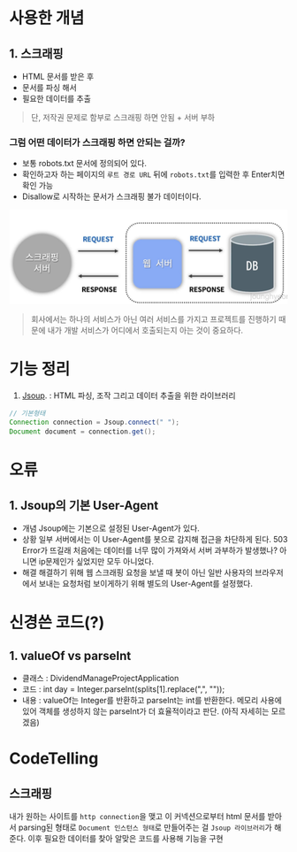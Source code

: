 # 사용한 개념
## 1. 스크래핑
  - HTML 문서를 받은 후
  - 문서를 파싱 해서
  - 필요한 데이터를 추출
> 단, 저작권 문제로 함부로 스크래핑 하면 안됨 + 서버 부하
### 그럼 어떤 데이터가 스크래핑 하면 안되는 걸까?
- 보통 robots.txt 문서에 정의되어 있다.
- 확인하고자 하는 페이지의 `루트 경로 URL` 뒤에 `robots.txt`를 입력한 후 Enter치면 확인 가능
- Disallow로 시작하는 문서가 스크래핑 불가 데이터이다.

![img.png](img.png)
> 회사에서는 하나의 서비스가 아닌 여러 서비스를 가지고 프로젝트를 진행하기 때문에 내가 개발 서비스가 어디에서 호출되는지 아는 것이 중요하다.


# 기능 정리
1. [Jsoup](   https://jsoup.org/apidocs/org/jsoup/Jsoup.html
   ). : HTML 파싱, 조작 그리고 데이터 추출을 위한 라이브러리
```java
// 기본형태 
Connection connection = Jsoup.connect(" ");
Document document = connection.get();
``` 


# 오류
## 1. Jsoup의 기본 User-Agent
- 개념
Jsoup에는 기본으로 설정된 User-Agent가 있다. 
- 상황
일부 서버에서는 이 User-Agent를 봇으로 감지해 접근을 차단하게 된다.
503 Error가 뜨길래 처음에는 데이터를 너무 많이 가져와서 서버 과부하가 발생했나? 아니면 ip문제인가 싶었지만 모두 아니었다.
- 해결 
해결하기 위해 웹 스크래핑 요청을 보낼 때 봇이 아닌 일반 사용자의 브라우저에서 보내는 요청처럼 보이게하기 위해 별도의
User-Agent를 설정했다.

# 신경쓴 코드(?)
## 1. valueOf vs parseInt
- 클래스 : DividendManageProjectApplication
- 코드 : int day = Integer.parseInt(splits[1].replace(",", ""));
- 내용 : valueOf는 Integer를 반환하고 parseInt는 int를 반환한다. 메모리 사용에있어 객체를 생성하지 않는 parseInt가 더 효율적이라고 판단. (아직 자세히는 모르겠음)

# CodeTelling
## 스크래핑
내가 원하는 사이트를 `http connection`을 맺고 이 커넥션으로부터 html 문서를 받아서 parsing된 형태로 `Document 인스턴스 형태`로
만들어주는 걸 `Jsoup 라이브러리`가 해준다. 이후 필요한 데이터를 찾아 알맞은 코드를 사용해 기능을 구현


